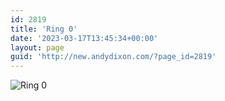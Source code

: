 ```yaml
---
id: 2819
title: 'Ring 0'
date: '2023-03-17T13:45:34+00:00'
layout: page
guid: 'http://new.andydixon.com/?page_id=2819'
---
```


![Ring 0](https://i0.wp.com/assets.g8x2.ldn.idrivee2-23.com/posters/Ring%200%2001.jpg?w=1200&ssl=1 "Ring 0")